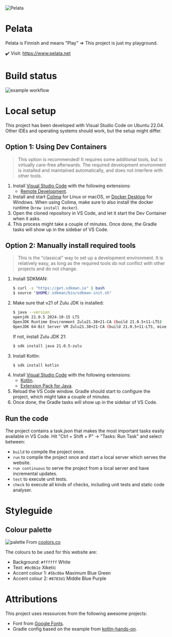 ![Pelata](https://user-images.githubusercontent.com/4112178/194953064-9a195a93-a77f-4fb7-90d8-b6281adb9d94.svg)



# Pelata

Pelata is Finnish and means "Play" => This project is just my playground.

✔️ Visit: https://www.pelata.net



# Build status

![example workflow](https://github.com/stby4/pelata-pace/actions/workflows/gradle.yml/badge.svg)



# Local setup

This project has been developed with Visual Studio Code on Ubuntu 22.04. Other IDEs and operating systems should work, but the setup might differ.

## Option 1: Using Dev Containers

> This option is recommended! It requires some additional tools, but is virtually care-free afterwards. The required development environment is installed and maintained automatically, and does not interfere with other tools.

1. Install [Visual Studio Code](https://code.visualstudio.com/) with the following extensions:
   - [Remote Development](https://marketplace.visualstudio.com/items?itemName=ms-vscode-remote.vscode-remote-extensionpack).
1. Install and start [Colima](https://github.com/abiosoft/colima?tab=readme-ov-file#installation) for Linux or macOS, or [Docker Desktop](https://www.docker.com/products/docker-desktop/) for Windows. When using Colima, make sure to also install the docker runtime (`brew install docker`).
1. Open the cloned repository in VS Code, and let it start the Dev Container when it asks.
1. This process might take a couple of minutes. Once done, the Gradle tasks will show up in the sidebar of VS Code.


## Option 2: Manually install required tools

> This is the "classical" way to set up a development environment. It is relatively easy, as long as the required tools do not conflict with other projects and do not change.

1. Install SDKMAN:
   ```bash
   $ curl -s "https://get.sdkman.io" | bash
   $ source "$HOME/.sdkman/bin/sdkman-init.sh"
   ```
1. Make sure that v21 of Zulu JDK is installed:
   ```bash
   $ java --version
   openjdk 21.0.5 2024-10-15 LTS
   OpenJDK Runtime Environment Zulu21.38+21-CA (build 21.0.5+11-LTS)
   OpenJDK 64-Bit Server VM Zulu21.38+21-CA (build 21.0.5+11-LTS, mixed mode, sharing)
   ```
   If not, install Zulu JDK 21:
   ```bash
   $ sdk install java 21.0.5-zulu
   ```
1. Install Kotlin:
   ```bash
   $ sdk install kotlin
   ```
1. Install [Visual Studio Code](https://code.visualstudio.com/) with the following extensions:
   - [Kotlin](https://marketplace.visualstudio.com/items?itemName=fwcd.kotlin).
   - [Extension Pack for Java](https://marketplace.visualstudio.com/items?itemName=vscjava.vscode-java-pack).
1. Reload the VS Code window. Gradle should start to configure the project, which might take a couple of minutes.
1. Once done, the Gradle tasks will show up in the sidebar of VS Code.


## Run the code
The project contains a task.json that makes the most important tasks easily available in VS Code. Hit "Ctrl + Shift + P" -> "Tasks: Run Task" and select between:
- `build` to compile the project once.
- `run` to compile the project once and start a local server which serves the website.
- `run continuous` to serve the project from a local server and have incremental updates.
- `test` to execute unit tests.
- `check` to execute all kinds of checks, including unit tests and static code analyser.



# Styleguide


## Colour palette

![palette](https://user-images.githubusercontent.com/4112178/190750585-b3b4ccc4-5ff2-46a1-abfc-fb338e0741ea.svg)
From [coolors.co](https://coolors.co/5bc0be-8783d1-0c0b1e-ffffff)

The colours to be used for this website are:
- Background: `#ffffff` White
- Text: `#0c0b1e` Xiketic
- Accent colour 1: `#5bc0be` Maximum Blue Green
- Accent colour 2: `#8783d1` Middle Blue Purple



# Attributions

This project uses ressources from the following awesome projects:
- Font from [Google Fonts](https://fonts.google.com/specimen/Signika+Negative/about?category=Sans+Serif&subset=latin&preview.text=Pelata&preview.text_type=custom).
- Gradle config based on the example from [kotlin-hands-on](https://github.com/kotlin-hands-on/jvm-js-fullstack/tree/final).
